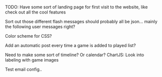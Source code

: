 TODO:
Have some sort of landing page for first visit to the website, like check out all the cool features

Sort out those different flash messages should probably all be json...
mainly the following user messages right?

Color scheme for CSS?

Add an automatic post every time a game is added to played list?

Need to make some sort of timeline? Or calendar?
ChartJS: Look into labeling with game images

Test email config..